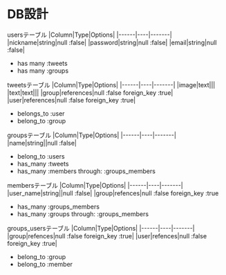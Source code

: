 # DB設計
usersテーブル
|Column|Type|Options|
|------|----|-------|
|nickname|string|null :false|
|password|string|null :false|
|email|string|null :false|
- has many :tweets
- has many :groups 

tweetsテーブル
|Column|Type|Options|
|------|----|-------|
|image|text|||
|text|text|||
|group|references|null :false foreign_key :true|
|user|references|null :false foreign_key :true|
- belongs_to :user
- belong_to :group

groupsテーブル
|Column|Type|Options|
|------|----|-------|
|name|string||null :false|
- belong_to :users
- has_many :tweets
- has_many :members  through:  :groups_members

membersテーブル
|Column|Type|Options|
|------|----|-------|
|user_name|string||null :false|
|group|refences|null :false foreign_key :true
- has_many :groups_members
- has_many :groups  through:  :groups_members

groups_usersテーブル
|Column|Type|Options|
|------|----|-------|
|group|refences|null :false foreign_key :true|
|user|refences|null :false foreign_key :true|
- belong_to :group
- belong_to :member
